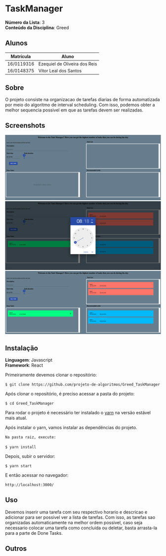 # TaskManager

**Número da Lista**: 3<br>
**Conteúdo da Disciplina**: Greed<br>

## Alunos
|Matrícula | Aluno |
| -- | -- |
| 16/0119316 |  Ezequiel de Oliveira dos Reis |
| 16/0148375  |  Vitor Leal dos Santos |

## Sobre 
O projeto consiste na organizacao de tarefas diarias de forma automatizada por meio do algoritmo de interval scheduling. Com isso, podemos obter a melhor sequencia possivel em que as tarefas devem ser realizadas. 

## Screenshots
![img1](./screenshots/screen.png)
![img2](./screenshots/screen2.png)
![img2](./screenshots/screen1.png)

## Instalação 
**Linguagem**: Javascript<br>
**Framework**: React<br>

Primeiramente devemos clonar o repositório:

    $ git clone https://github.com/projeto-de-algoritmos/Greed_TaskManager

Após clonar o repositório, é preciso acessar a pasta do projeto:

    $ cd Greed_TaskManager

Para rodar o projeto é necessário ter instalado o [yarn](https://classic.yarnpkg.com/pt-BR/docs/install/#debian-stable) na versão estável mais atual.

Após instalar o yarn, vamos instalar as dependências do projeto.

    Na pasta raiz, execute:

    $ yarn install

Depois, subir o servidor:

    $ yarn start

E então acessar no navegador:

    http://localhost:3000/

## Uso 
Devemos inserir uma tarefa com seu respectivo horario e descricao e adicionar para ser possivel ver a lista de tarefas. Com isso, as tarefas sao organizadas automaticamente na melhor ordem possivel, caso seja necessario colocar uma tarefa como concluida ou deletar, basta arrasta-la para a parte de Done Tasks.

## Outros 
